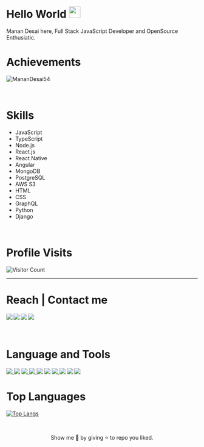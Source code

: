 # Hello World <img src="https://github.com/TheDudeThatCode/TheDudeThatCode/raw/master/Assets/Earth.gif" width="30" />
<p>Manan Desai here, Full Stack JavaScript Developer and OpenSource Enthusiatic. </p>

# Achievements
<img src="https://github-readme-stats-abserari.vercel.app/api?username=MananDesai54&show_icons=true&theme=dark&count_private=true&include_all_commits=true" alt="MananDesai54" /> </p><br/>

# Skills

  - JavaScript 
  - TypeScript
  - Node.js 
  - React.js 
  - React Native 
  - Angular
  - MongoDB
  - PostgreSQL
  - AWS S3 
  - HTML
  - CSS
  - GraphQL 
  - Python 
  - Django
<br/>

# Profile Visits
![Visitor Count](https://profile-counter.glitch.me/MananDesai54/count.svg)
<hr />

# Reach | Contact me
<a href=https://www.facebook.com/manan.desai.1811/> <img align="left" src="https://img.icons8.com/color/48/000000/facebook-new.png"></img></a>
<a href=https://www.linkedin.com/in/manan-desai-9ab441186 > <img align="left" src="https://img.icons8.com/color/48/000000/linkedin.png"></img></a>
<a href=https://twitter.com/developtheweb_ > <img align="left" src="https://img.icons8.com/color/48/000000/twitter.png"></img></a>
<a href=https://medium.com/@MananDe67590352 > <img align="left" src="https://img.icons8.com/color/48/000000/medium-monogram.png"></img></a>
<br/>
<br/>
<br/>

# Language and Tools
<a href="#"><img src="https://cdn.iconscout.com/icon/free/png-64/javascript-1-225993.png" /> </a>
<a href="#"> <img src="https://cdn.iconscout.com/icon/free/png-64/typescript-1174965.png" /></a>
<a href="#"><img src="https://cdn.iconscout.com/icon/free/png-64/css-131-722685.png" /> </a>
<a href="#"><img src="https://cdn.iconscout.com/icon/free/png-64/html-2752158-2284975.png" /> </a>
<a href="#"><img src="https://cdn.iconscout.com/icon/free/png-64/nodejs-2-226035.png" /></a>
<a href="#"> <img src="https://cdn.iconscout.com/icon/free/png-64/react-4-1175110.png" /></a>
<a href="#"> <img src="https://cdn.iconscout.com/icon/free/png-64/graphql-2892022-2399460.png" /> </a>
<a href="#"> <img src="https://cdn.iconscout.com/icon/free/png-64/mongodb-5-1175140.png" /></a>
<a href="#"> <img src="https://cdn.iconscout.com/icon/free/png-64/angular-3-226070.png" /></a>
<a href="#"> <img src="https://cdn.iconscout.com/icon/free/png-64/python-2-226051.png" /></a>

# Top Languages
[![Top Langs](https://github-readme-stats.vercel.app/api/top-langs?username=MananDesai54&layout=compact&theme=dark&count_private=true)](https://github.com/MananDesai54)

<br />
<p style="text-align: center;">Show me 💖 by giving ⭐ to repo you liked.</p>
